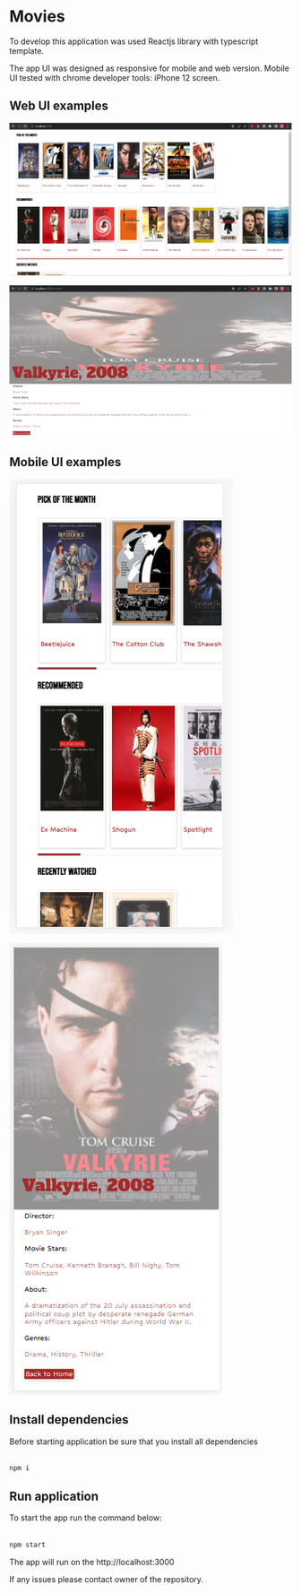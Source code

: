 # Movies

To develop this application was used Reactjs library with typescript template.

The app UI was designed as responsive for mobile and web version. Mobile UI tested with chrome developer tools: iPhone 12 screen.

## Web UI examples

![Home page](./readmeImages/webHome.png)

![Details page](./readmeImages/webDetails.png)

## Mobile UI examples

![Home page](./readmeImages/mobileHome.png)

![Details page](./readmeImages/mobileDetails.png)

## Install dependencies

Before starting application be sure that you install all dependencies

```bash

npm i

```

## Run application

To start the app run the command below:

```bash

npm start

```

The app will run on the http://localhost:3000

If any issues please contact owner of the repository.